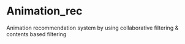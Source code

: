 # Animation_rec

Animation recommendation system by using collaborative filtering & contents based filtering
